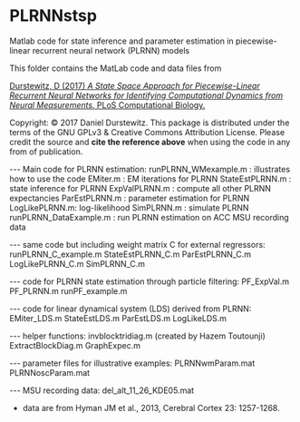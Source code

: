 # PLRNNstsp

Matlab code for state inference and parameter estimation in piecewise-linear recurrent neural network (PLRNN) models

This folder contains the MatLab code and data files from

[Durstewitz, D (2017) *A State Space Approach for Piecewise-Linear Recurrent Neural Networks
   for Identifying Computational Dynamics from Neural Measurements.* PLoS Computational Biology.](http://journals.plos.org/ploscompbiol/article?id=10.1371/journal.pcbi.1005542)

Copyright: © 2017 Daniel Durstewitz.
This package is distributed under the terms of the GNU GPLv3 & Creative Commons Attribution License.
Please credit the source and **cite the reference above** when using the code in any from of publication.


--- Main code for PLRNN estimation:
runPLRNN_WMexample.m : illustrates how to use the code
EMiter.m : EM iterations for PLRNN
StateEstPLRNN.m : state inference for PLRNN
ExpValPLRNN.m : compute all other PLRNN expectancies
ParEstPLRNN.m : parameter estimation for PLRNN
LogLikePLRNN.m: log-likelihood
SimPLRNN.m : simulate PLRNN
runPLRNN_DataExample.m : run PLRNN estimation on ACC MSU recording data

--- same code but including weight matrix C for external regressors:
runPLRNN_C_example.m
StateEstPLRNN_C.m
ParEstPLRNN_C.m
LogLikePLRNN_C.m
SimPLRNN_C.m

--- code for PLRNN state estimation through particle filtering:
PF_ExpVal.m
PF_PLRNN.m
runPF_example.m

--- code for linear dynamical system (LDS) derived from PLRNN:
EMiter_LDS.m
StateEstLDS.m
ParEstLDS.m
LogLikeLDS.m

--- helper functions:
invblocktridiag.m (created by Hazem Toutounji)
ExtractBlockDiag.m
GraphExpec.m

--- parameter files for illustrative examples:
PLRNNwmParam.mat
PLRNNoscParam.mat

--- MSU recording data:
del_alt_11_26_KDE05.mat
- data are from Hyman JM et al., 2013, Cerebral Cortex 23: 1257-1268.
